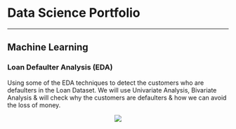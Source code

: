 # Data Science Portfolio
---
## Machine Learning

### Loan Defaulter Analysis (EDA)

Using some of the EDA techniques to detect the customers who are defaulters in the Loan Dataset. We will use Univariate Analysis, Bivariate Analysis & will check why the customers are defaulters & how we can avoid the loss of money.

<center><img src="images/fraud_detection.jpg"/></center>
